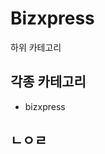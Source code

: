 # Bizxpress

하위 카테고리

##  각종 카테고리

 - bizxpress

## ㄴㅇㄹ

<!--stackedit_data:
eyJoaXN0b3J5IjpbNTczMDkyMzYsLTIxMDE5NzM5MjVdfQ==
-->